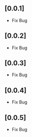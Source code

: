## [0.0.1]

* Fix Bug

## [0.0.2]

* Fix Bug

## [0.0.3]

* Fix Bug

## [0.0.4]

* Fix Bug

## [0.0.5]

* Fix Bug
